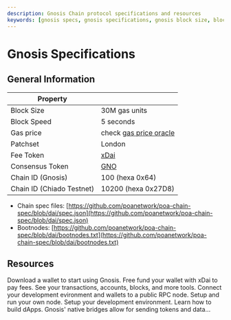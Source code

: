 ```yaml
---
description: Gnosis Chain protocol specifications and resources
keywords: [gnosis specs, gnosis specifications, gnosis block size, block speed, patchset, gnosis token, gnosis chain id, chiado chain id]
---
```


# Gnosis Specifications

## General Information

| Property |  |
| - | - |
| Block Size | 30M gas units |
| Block Speed | 5 seconds |
| Gas price | check [gas price oracle](/tools/oracles/gas-price) |
| Patchset | London |
| Fee Token | [xDai](/about/tokens/xdai) |
| Consensus Token | [GNO](/about/tokens/gno) |
| Chain ID (Gnosis) | 100 (hexa 0x64) |
| Chain ID (Chiado Testnet) | 10200 (hexa 0x27D8) |


<!-- TODO: replace this links with the post merge info -->

- Chain spec files: [https://github.com/poanetwork/poa-chain-spec/blob/dai/spec.json](https://github.com/poanetwork/poa-chain-spec/blob/dai/spec.json)
- Bootnodes: [https://github.com/poanetwork/poa-chain-spec/blob/dai/bootnodes.txt](https://github.com/poanetwork/poa-chain-spec/blob/dai/bootnodes.txt)

## Resources

<div class="row">
<box href="/tools/wallets" title="Wallets">Download a wallet to start using Gnosis.</box>
<box href="/tools/faucets" title="Faucets">Free fund your wallet with xDai to pay fees.</box>
<box href="/tools/explorers" title="Explorers">See your transactions, accounts, blocks, and more tools.</box>
<box href="/tools/rpc" title="RPC Providers">Connect your development evironment and wallets to a public RPC node.</box>
<box href="/node" title="Run a Node">Setup and run your own node.</box>
<box href="/developers/smart-contracts/" title="Dev Tools">Setup your development environment.</box>
<box href="/developers/building/first-contract" title="Tutorials">Learn how to build dApps.</box>
<box href="/bridges" title="Bridges">Gnosis' native bridges allow for sending tokens and data...</box>
</div>